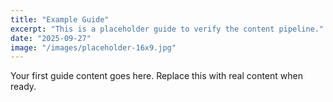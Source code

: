 ```yaml
---
title: "Example Guide"
excerpt: "This is a placeholder guide to verify the content pipeline."
date: "2025-09-27"
image: "/images/placeholder-16x9.jpg"
---
```


Your first guide content goes here. Replace this with real content when ready.
